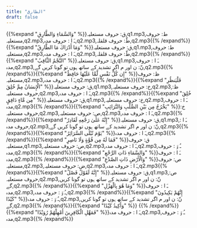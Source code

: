 ```yaml
---
title: "الطارق"
draft: false
---
```

 {{%expand "وَالسَّمَاءِ وَالطَّارِقِ" %}}ق: حروف مستعلیہ,q1.mp3,ط: حروف مستعلیہ,q2.mp3,ـَ ا :  حروف مدہ,q2.mp3,طّ: حروف قلقلہ,q2.mp3{{% /expand%}}{{%expand "وَمَا أَدْرَاكَ مَا الطَّارِقُ" %}}ق: حروف مستعلیہ,q1.mp3,ط: حروف مستعلیہ,q2.mp3,ـَ ا :  حروف مدہ,q2.mp3,طّ: حروف قلقلہ,q2.mp3{{% /expand%}}{{%expand "النَّجْمُ الثَّاقِبُ" %}}ق: حروف مستعلیہ,q1.mp3,ـَ ا :  حروف مدہ,q2.mp3,نّ: ن اور م اگر تشدید کے ساتھ ہوں تو گونا کریں گے,q2.mp3{{% /expand%}}{{%expand "إِن كُلُّ نَفْسٍ لَّمَّا عَلَيْهَا حَافِظٌ" %}}ظ: حروف مستعلیہ,q2.mp3,ـَ ا :  حروف مدہ,q2.mp3{{% /expand%}}{{%expand "فَلْيَنظُرِ الْإِنسَانُ مِمَّ خُلِقَ" %}}ق: حروف مستعلیہ,q1.mp3,خ: حروف مستعلیہ,q2.mp3,ظ: حروف مستعلیہ,q2.mp3,ـَ ا :  حروف مدہ,q2.mp3{{% /expand%}}{{%expand "خُلِقَ مِن مَّاءٍ دَافِقٍ" %}}ق: حروف مستعلیہ,q1.mp3,خ: حروف مستعلیہ,q2.mp3,ـَ ا :  حروف مدہ,q2.mp3{{% /expand%}}{{%expand "يَخْرُجُ مِن بَيْنِ الصُّلْبِ وَالتَّرَائِبِ" %}}خ: حروف مستعلیہ,q2.mp3,ص: حروف مستعلیہ,q2.mp3,ـَ ا :  حروف مدہ,q2.mp3{{% /expand%}}{{%expand "إِنَّهُ عَلَىٰ رَجْعِهِ لَقَادِرٌ" %}}ق: حروف مستعلیہ,q1.mp3,ـَ ا :  حروف مدہ,q2.mp3,نّ: ن اور م اگر تشدید کے ساتھ ہوں تو گونا کریں گے,q2.mp3{{% /expand%}}{{%expand "يَوْمَ تُبْلَى السَّرَائِرُ" %}}ـَ ا :  حروف مدہ,q2.mp3{{% /expand%}}{{%expand "فَمَا لَهُ مِن قُوَّةٍ وَلَا نَاصِرٍ" %}}ق: حروف مستعلیہ,q1.mp3,ص: حروف مستعلیہ,q2.mp3,ـَ ا :  حروف مدہ,q2.mp3,ـُ و٘ :  حروف مدہ,q2.mp3{{% /expand%}}{{%expand "وَالسَّمَاءِ ذَاتِ الرَّجْعِ" %}}ـَ ا :  حروف مدہ,q2.mp3{{% /expand%}}{{%expand "وَالْأَرْضِ ذَاتِ الصَّدْعِ" %}}ص: حروف مستعلیہ,q2.mp3,ض: حروف مستعلیہ,q2.mp3,ـَ ا :  حروف مدہ,q2.mp3{{% /expand%}}{{%expand "إِنَّهُ لَقَوْلٌ فَصْلٌ" %}}ق: حروف مستعلیہ,q1.mp3,ص: حروف مستعلیہ,q2.mp3,نّ: ن اور م اگر تشدید کے ساتھ ہوں تو گونا کریں گے,q2.mp3{{% /expand%}}{{%expand "وَمَا هُوَ بِالْهَزْلِ" %}}ـَ ا :  حروف مدہ,q2.mp3,ـُ و٘ :  حروف مدہ,q2.mp3{{% /expand%}}{{%expand "إِنَّهُمْ يَكِيدُونَ كَيْدًا" %}}ـُ و٘ :  حروف مدہ,q2.mp3,نّ: ن اور م اگر تشدید کے ساتھ ہوں تو گونا کریں گے,q2.mp3{{% /expand%}}{{%expand "وَأَكِيدُ كَيْدًا" %}} {{% /expand%}}{{%expand "فَمَهِّلِ الْكَافِرِينَ أَمْهِلْهُمْ رُوَيْدًا" %}}ـَ ا :  حروف مدہ,q2.mp3,ـُ و٘ :  حروف مدہ,q2.mp3{{% /expand%}}